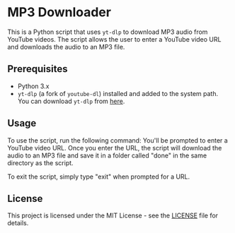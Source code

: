 # MP3 Downloader

This is a Python script that uses `yt-dlp` to download MP3 audio from YouTube videos. The script allows the user to enter a YouTube video URL and downloads the audio to an MP3 file.

## Prerequisites

- Python 3.x
- `yt-dlp` (a fork of `youtube-dl`) installed and added to the system path. You can download `yt-dlp` from [here](https://github.com/yt-dlp/yt-dlp).

## Usage

To use the script, run the following command:
You'll be prompted to enter a YouTube video URL. Once you enter the URL, the script will download the audio to an MP3 file and save it in a folder called "done" in the same directory as the script.

To exit the script, simply type "exit" when prompted for a URL.

## License

This project is licensed under the MIT License - see the [LICENSE](LICENSE) file for details.
